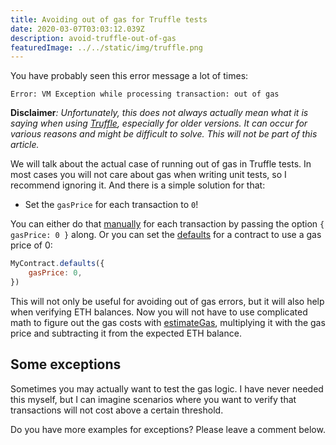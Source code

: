```yaml
---
title: Avoiding out of gas for Truffle tests
date: 2020-03-07T03:03:12.039Z
description: avoid-truffle-out-of-gas
featuredImage: ../../static/img/truffle.png
---
```

You have probably seen this error message a lot of times:

```
Error: VM Exception while processing transaction: out of gas
```

**Disclaimer**_: Unfortunately, this does not always actually mean what it is saying when using_ [_Truffle_](https://www.trufflesuite.com/)_, especially for older versions. It can occur for various reasons and might be difficult to solve. This will not be part of this article._

We will talk about the actual case of running out of gas in Truffle tests. In most cases you will not care about gas when writing unit tests, so I recommend ignoring it. And there is a simple solution for that:

* Set the `gasPrice` for each transaction to `0`!

You can either do that [manually](https://www.trufflesuite.com/docs/truffle/getting-started/interacting-with-your-contracts#making-a-transaction) for each transaction by passing the option `{ gasPrice: 0 }` along. Or you can set the [defaults](https://github.com/trufflesuite/truffle/tree/master/packages/contract#mycontractdefaultsnew_defaults) for a contract to use a gas price of 0:

```javascript
MyContract.defaults({
    gasPrice: 0,
})
```

This will not only be useful for avoiding out of gas errors, but it will also help when verifying ETH balances. Now you will not have to use complicated math to figure out the gas costs with [estimateGas](https://web3js.readthedocs.io/en/v1.2.0/web3-eth-contract.html#methods-mymethod-estimategas), multiplying it with the gas price and subtracting it from the expected ETH balance.

## Some exceptions

Sometimes you may actually want to test the gas logic. I have never needed this myself, but I can imagine scenarios where you want to verify that transactions will not cost above a certain threshold.

Do you have more examples for exceptions? Please leave a comment below.
